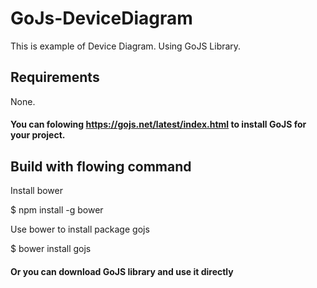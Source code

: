 # GoJs-DeviceDiagram

This is example of Device Diagram. Using GoJS Library.

## Requirements

None.

#### You can folowing https://gojs.net/latest/index.html to install GoJS for your project.

## Build with flowing command

Install bower

$ npm install -g bower
  
Use bower to install package gojs

$ bower install gojs
  
#### Or you can download GoJS library and use it directly



